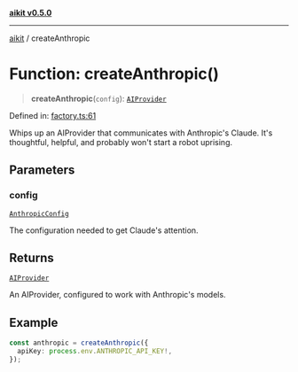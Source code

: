 [**aikit v0.5.0**](../README.md)

---

[aikit](../README.md) / createAnthropic

# Function: createAnthropic()

> **createAnthropic**(`config`): [`AIProvider`](../interfaces/AIProvider.md)

Defined in: [factory.ts:61](https://github.com/chinmaymk/aikit/blob/main/src/factory.ts#L61)

Whips up an AIProvider that communicates with Anthropic's Claude.
It's thoughtful, helpful, and probably won't start a robot uprising.

## Parameters

### config

[`AnthropicConfig`](../interfaces/AnthropicConfig.md)

The configuration needed to get Claude's attention.

## Returns

[`AIProvider`](../interfaces/AIProvider.md)

An AIProvider, configured to work with Anthropic's models.

## Example

```typescript
const anthropic = createAnthropic({
  apiKey: process.env.ANTHROPIC_API_KEY!,
});
```

